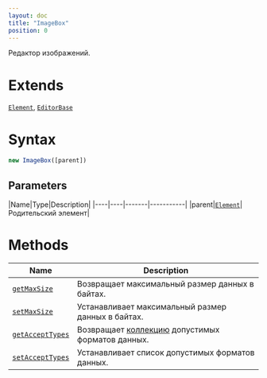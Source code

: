 ```yaml
---
layout: doc
title: "ImageBox"
position: 0
---
```


Редактор изображений.

# Extends

[`Element`](../../Core/Elements/Element), [`EditorBase`](../EditorBase/)

# Syntax

```js
new ImageBox([parent])
```

## Parameters

|Name|Type|Description|
|----|----|-------|-----------|
|parent|[`Element`](../../Core/Elements/Element)|Родительский элемент|

# Methods

|Name|Description|
|----|-----------|
|[`getMaxSize`](ImageBox.getMaxSize/)|Возвращает максимальный размер данных в байтах.|
|[`setMaxSize`](ImageBox.setMaxSize/)|Устанавливает максимальный размер данных в байтах.|
|[`getAcceptTypes`](ImageBox.getAcceptTypes/)|Возвращает [коллекцию](../../Core/Collection/) допустимых форматов данных.|
|[`setAcceptTypes`](ImageBox.setAcceptTypes/)|Устанавливает список допустимых форматов данных.|

